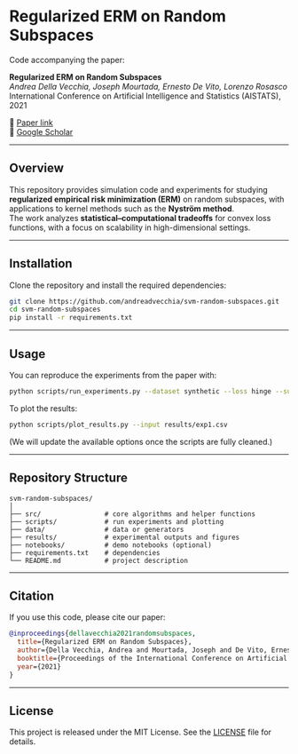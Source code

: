 # Regularized ERM on Random Subspaces

Code accompanying the paper:

**Regularized ERM on Random Subspaces**  
*Andrea Della Vecchia, Joseph Mourtada, Ernesto De Vito, Lorenzo Rosasco*  
International Conference on Artificial Intelligence and Statistics (AISTATS), 2021

📄 [Paper link](https://proceedings.mlr.press/v130/della-vecchia21a.html)  
🔗 [Google Scholar](https://scholar.google.com/citations?user=aaeUheEAAAAJ)

---

## Overview
This repository provides simulation code and experiments for studying **regularized empirical risk minimization (ERM)** on random subspaces, with applications to kernel methods such as the **Nyström method**.  
The work analyzes **statistical–computational tradeoffs** for convex loss functions, with a focus on scalability in high-dimensional settings.

---

## Installation
Clone the repository and install the required dependencies:
```bash
git clone https://github.com/andreadvecchia/svm-random-subspaces.git
cd svm-random-subspaces
pip install -r requirements.txt
```

---

## Usage
You can reproduce the experiments from the paper with:

```bash
python scripts/run_experiments.py --dataset synthetic --loss hinge --subspace nystrom
```

To plot the results:
```bash
python scripts/plot_results.py --input results/exp1.csv
```

(We will update the available options once the scripts are fully cleaned.)

---

## Repository Structure
```
svm-random-subspaces/
│
├── src/                # core algorithms and helper functions
├── scripts/            # run experiments and plotting
├── data/               # data or generators
├── results/            # experimental outputs and figures
├── notebooks/          # demo notebooks (optional)
├── requirements.txt    # dependencies
└── README.md           # project description
```

---

## Citation
If you use this code, please cite our paper:

```bibtex
@inproceedings{dellavecchia2021randomsubspaces,
  title={Regularized ERM on Random Subspaces},
  author={Della Vecchia, Andrea and Mourtada, Joseph and De Vito, Ernesto and Rosasco, Lorenzo},
  booktitle={Proceedings of the International Conference on Artificial Intelligence and Statistics (AISTATS)},
  year={2021}
}
```

---

## License
This project is released under the MIT License. See the [LICENSE](LICENSE) file for details.
